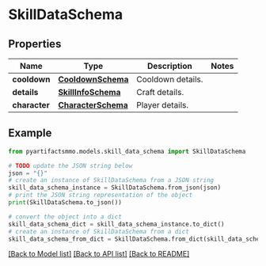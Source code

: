 # SkillDataSchema


## Properties

Name | Type | Description | Notes
------------ | ------------- | ------------- | -------------
**cooldown** | [**CooldownSchema**](CooldownSchema.md) | Cooldown details. | 
**details** | [**SkillInfoSchema**](SkillInfoSchema.md) | Craft details. | 
**character** | [**CharacterSchema**](CharacterSchema.md) | Player details. | 

## Example

```python
from pyartifactsmmo.models.skill_data_schema import SkillDataSchema

# TODO update the JSON string below
json = "{}"
# create an instance of SkillDataSchema from a JSON string
skill_data_schema_instance = SkillDataSchema.from_json(json)
# print the JSON string representation of the object
print(SkillDataSchema.to_json())

# convert the object into a dict
skill_data_schema_dict = skill_data_schema_instance.to_dict()
# create an instance of SkillDataSchema from a dict
skill_data_schema_from_dict = SkillDataSchema.from_dict(skill_data_schema_dict)
```
[[Back to Model list]](../README.md#documentation-for-models) [[Back to API list]](../README.md#documentation-for-api-endpoints) [[Back to README]](../README.md)



